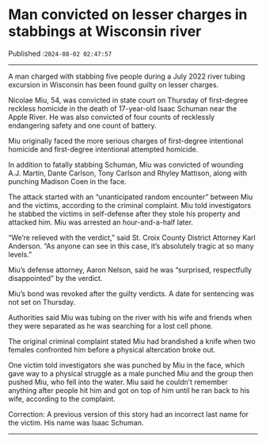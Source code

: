 # Man convicted on lesser charges in stabbings at Wisconsin river

Published :`2024-08-02 02:47:57`

---

A man charged with stabbing five people during a July 2022 river tubing excursion in Wisconsin has been found guilty on lesser charges.

Nicolae Miu, 54, was convicted in state court on Thursday of first-degree reckless homicide in the death of 17-year-old Isaac Schuman near the Apple River. He was also convicted of four counts of recklessly endangering safety and one count of battery.

Miu originally faced the more serious charges of first-degree intentional homicide and first-degree intentional attempted homicide.

In addition to fatally stabbing Schuman, Miu was convicted of wounding A.J. Martin, Dante Carlson, Tony Carlson and Rhyley Mattison, along with punching Madison Coen in the face.

The attack started with an “unanticipated random encounter” between Miu and the victims, according to the criminal complaint. Miu told investigators he stabbed the victims in self-defense after they stole his property and attacked him. Miu was arrested an hour-and-a-half later.

“We’re relieved with the verdict,” said St. Croix County District Attorney Karl Anderson. “As anyone can see in this case, it’s absolutely tragic at so many levels.”

Miu’s defense attorney, Aaron Nelson, said he was “surprised, respectfully disappointed” by the verdict.

Miu’s bond was revoked after the guilty verdicts. A date for sentencing was not set on Thursday.

Authorities said Miu was tubing on the river with his wife and friends when they were separated as he was searching for a lost cell phone.

The original criminal complaint stated Miu had brandished a knife when two females confronted him before a physical altercation broke out.

One victim told investigators she was punched by Miu in the face, which gave way to a physical struggle as a male punched Miu and the group then pushed Miu, who fell into the water. Miu said he couldn’t remember anything after people hit him and got on top of him until he ran back to his wife, according to the complaint.

Correction: A previous version of this story had an incorrect last name for the victim. His name was Isaac Schuman.

---


